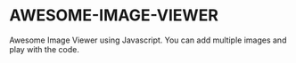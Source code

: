 # AWESOME-IMAGE-VIEWER
Awesome Image Viewer using Javascript. You can add multiple images and play with the code.
